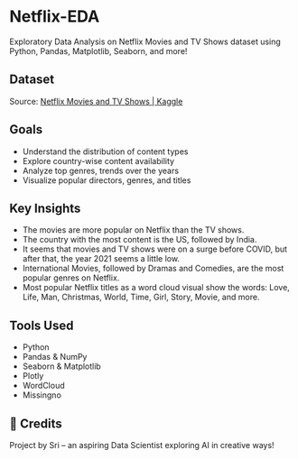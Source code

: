 # Netflix-EDA
Exploratory Data Analysis on Netflix Movies and TV Shows dataset using Python, Pandas, Matplotlib, Seaborn, and more!

## Dataset
Source: [Netflix Movies and TV Shows | Kaggle](https://www.kaggle.com/datasets/shivamb/netflix-shows)

## Goals
- Understand the distribution of content types
- Explore country-wise content availability
- Analyze top genres, trends over the years
- Visualize popular directors, genres, and titles

## Key Insights
- The movies are more popular on Netflix than the TV shows.
- The country with the most content is the US, followed by India.
- It seems that movies and TV shows were on a surge before COVID, but after that, the year 2021 seems a little low.
- International Movies, followed by Dramas and Comedies, are the most popular genres on Netflix.
- Most popular Netflix titles as a word cloud visual show the words: Love, Life, Man, Christmas, World, Time, Girl, Story, Movie, and more. 

## Tools Used
- Python
- Pandas & NumPy
- Seaborn & Matplotlib
- Plotly
- WordCloud
- Missingno

## 🙌 Credits
Project by Sri – an aspiring Data Scientist exploring AI in creative ways!
